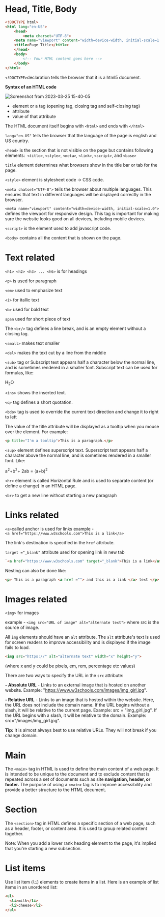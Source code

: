 # Head, Title, Body


```html
<!DOCTYPE html> 
<html lang="en-US"> 
    <head> 
        <meta charset="UTF-8"> 
	<meta name="viewport" content="width=device-width, initial-scale=1.0">
	<title>Page Title</title> 
    </head> 
    <body> 
        <!-- Your HTML content goes here --> 
    </body> 
</html>
```

`<!DOCTYPE>`declaration tells the browser that it is a html5 document.

**Syntax of an HTML code**

![Screenshot from 2023-03-25 15-40-05](https://user-images.githubusercontent.com/69891912/227710993-ac42b29c-b9b3-4c84-8e1c-2ce26c268cd0.png)


- element or a tag (opening tag, closing tag and self-closing tag)
- attribute 
- value of that attribute

The HTML document itself begins with `<html>` and ends with `</html>`

`lang="en-US"` tells the browser that the language of the page is english and US country.

`<head>` is the section that is not visible on the page but contains following elements: 
`<title>`, `<style>`, `<meta>`, `<link>`, `<script>`, and `<base>`

`title` element determines what browsers show in the title bar or tab for the page.

`<style>` element is stylesheet code -> CSS code.

`<meta chatset="UTF-8">` tells the browser about multiple languages. This ensures that text in different languages will be displayed correctly in the browser.

`<meta name="viewport" content="width=device-width, initial-scale=1.0">` defines the viewport for responsive design. This tag is important for making sure the website looks good on all devices, including mobile devices.

`<script>` is the element used to add javascript code.

`<body>` contains all the content that is shown on the page.

# Text related

`<h1> <h2> <h3> ... <h6>` is for headings

`<p>` is used for paragraph

`<em>`  used to emphasize text

`<i>` for itallic text

`<b>` used for bold text

`span` used for short piece of text

The `<br/>` tag defines a line break, and is an empty element without a closing tag.

`<small>` makes text smaller

`<del>` makes the text cut by a line from the middle

`<sub>` tag or Subscript text appears half a character below the normal line, and is sometimes rendered in a smaller font. Subscript text can be used for formulas, like: <p>H<sub>2</sub>O</p>

`<ins>` shows the inserted text.

`<q>` tag defines a short quotation.

`<bdo>` tag is used to override the current text direction and change it to right to left

The value of the title attribute will be displayed as a tooltip when you mouse over the element. For example: 
```html
<p title="I'm a tooltip">This is a paragraph.</p>
```

`<sup>` element defines superscript text. Superscript text appears half a character above the normal line, and is sometimes rendered in a smaller font. Like:
<p>a<sup>2</sup>+b<sup>2</sup>+ 2ab = (a+b)<sup>2</sup></p>

`<hr>` element is called Horizontal Rule and is used to separate content (or define a change) in an HTML page.

`<br>` to get a new line without starting a new paragraph

# Links related

`<a>`called anchor is used for links
example - `<a href="https://www.w3schools.com">This is a link</a>`

The link's destination is specified in the `href` attribute. 

`target ="_blank"` attribute used for opening link in new tab

```html
`<a href="https://www.w3schools.com" target="_blank">This is a link</a>`
```

Nesting can also be done like:
```html
<p> This is a paragraph <a href =""> and this is a link </a> text </p>
```

# Images related

`<img>` for images 

example - `<img src="URL of image" alt="alternate text">` where src is the source of image.

All `img` elements should have an `alt` attribute. The `alt` attribute's text is used for screen readers to improve accessibility and is displayed if the image fails to load.
```html
<img src="https://" alt="alternate text" width="x" height="y">
```
(where x and y could be pixels, em, rem, percentage etc values)

There are two ways to specify the URL in the `src` attribute:

**- Absolute URL** - Links to an external image that is hosted on another website. Example: "https://www.w3schools.com/images/img_girl.jpg".

**- Relative URL** - Links to an image that is hosted within the website. Here, the URL does not include the domain name. If the URL begins without a slash, it will be relative to the current page. 
Example: src = "img_girl.jpg". If the URL begins with a slash, it will be relative to the domain. Example: src="/images/img_girl.jpg".

**Tip:** It is almost always best to use relative URLs. They will not break if you change domain.

# Main 

The `<main>` tag in HTML is used to define the main content of a web page. It is intended to be unique to the document and to exclude content that is repeated across a set of documents such as site **navigation, header, or footer.** The purpose of using a `<main>` tag is to improve accessibility and provide a better structure to the HTML document.

# Section

The `<section>` tag in HTML defines a specific section of a web page, such as a header, footer, or content area. It is used to group related content together.

Note: When you add a lower rank heading element to the page, it's implied that you're starting a new subsection.

# List items

Use list item (`li`) elements to create items in a list. Here is an example of list items in an unordered list:

```html
<ul>
  <li>milk</li>
  <li>cheese</li>
</ul>
```

